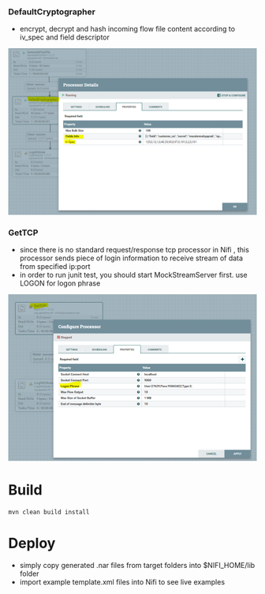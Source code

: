 ### DefaultCryptographer
   - encrypt, decrypt and hash incoming flow file content according to iv_spec and field descriptor
   
![Alt text](crypto1.PNG?raw=true "")

### GetTCP
   - since there is no standard request/response tcp processor in Nifi , this processor sends piece of login information to receive stream of data from specified ip:port
   - in order to run junit test, you should start MockStreamServer first. use LOGON for logon phrase 
   
![Alt text](tcp1.PNG?raw=true "")

# Build
    mvn clean build install
    
# Deploy
   - simply copy generated .nar files from target folders into $NIFI_HOME/lib folder
   - import example template.xml files into Nifi to see live examples  
